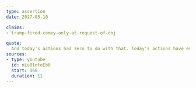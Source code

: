 ```yaml
---
type: assertion
date: 2017-05-10

claims:
- trump-fired-comey-only-at-request-of-doj

quote:
  And today's actions had zero to do with that. Today's actions have everything to do with what Mr. Rosenstein, the Deputy Attorney General, who oversees the FBI Director…
sources:
- type: youtube
  id: nLu81ntoEb0
  start: 366
  duration: 11
---
```


